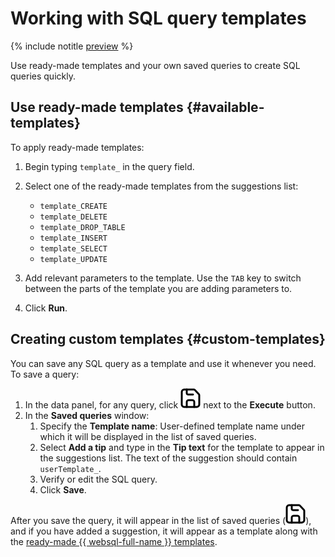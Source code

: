 # Working with SQL query templates

{% include notitle [preview](../../_includes/note-preview-by-request.md) %}

Use ready-made templates and your own saved queries to create SQL queries quickly.

## Use ready-made templates {#available-templates}

To apply ready-made templates:

1. Begin typing `template_` in the query field.
1. Select one of the ready-made templates from the suggestions list:

   * `template_CREATE`
   * `template_DELETE`
   * `template_DROP_TABLE`
   * `template_INSERT`
   * `template_SELECT`
   * `template_UPDATE`

1. Add relevant parameters to the template. Use the `TAB` key to switch between the parts of the template you are adding parameters to.
1. Click **Run**.

## Creating custom templates {#custom-templates}

You can save any SQL query as a template and use it whenever you need. To save a query:

1. In the data panel, for any query, click ![image](../../_assets/websql/template.svg) next to the **Execute** button.
1. In the **Saved queries** window:
    1. Specify the **Template name**: User-defined template name under which it will be displayed in the list of saved queries.
    1. Select **Add a tip** and type in the **Tip text** for the template to appear in the suggestions list. The text of the suggestion should contain `userTemplate_`.
    1. Verify or edit the SQL query.
    1. Click **Save**.

After you save the query, it will appear in the list of saved queries (![image](../../_assets/websql/template.svg)), and if you have added a suggestion, it will appear as a template along with the [ready-made {{ websql-full-name }} templates](#available-templates).

